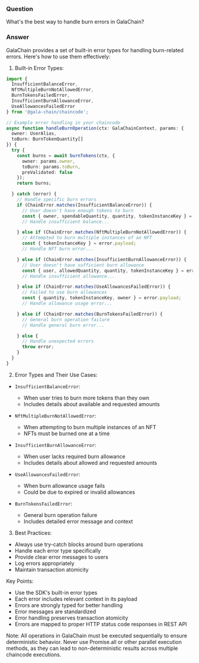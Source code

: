 ### Question


What's the best way to handle burn errors in GalaChain?


### Answer


GalaChain provides a set of built-in error types for handling burn-related errors. Here's how to use them effectively:

1. Built-in Error Types:
```typescript
import { 
  InsufficientBalanceError,
  NftMultipleBurnNotAllowedError,
  BurnTokensFailedError,
  InsufficientBurnAllowanceError,
  UseAllowancesFailedError
} from '@gala-chain/chaincode';

// Example error handling in your chaincode
async function handleBurnOperation(ctx: GalaChainContext, params: {
  owner: UserAlias,
  toBurn: BurnTokenQuantity[]
}) {
  try {
    const burns = await burnTokens(ctx, {
      owner: params.owner,
      toBurn: params.toBurn,
      preValidated: false
    });
    return burns;

  } catch (error) {
    // Handle specific burn errors
    if (ChainError.matches(InsufficientBalanceError)) {
      // User doesn't have enough tokens to burn
      const { owner, spendableQuantity, quantity, tokenInstanceKey } = error.payload;
      // Handle insufficient balance...

    } else if (ChainError.matches(NftMultipleBurnNotAllowedError)) {
      // Attempted to burn multiple instances of an NFT
      const { tokenInstanceKey } = error.payload;
      // Handle NFT burn error...

    } else if (ChainError.matches(InsufficientBurnAllowanceError)) {
      // User doesn't have sufficient burn allowance
      const { user, allowedQuantity, quantity, tokenInstanceKey } = error.payload;
      // Handle insufficient allowance...

    } else if (ChainError.matches(UseAllowancesFailedError)) {
      // Failed to use burn allowances
      const { quantity, tokenInstanceKey, owner } = error.payload;
      // Handle allowance usage error...

    } else if (ChainError.matches(BurnTokensFailedError)) {
      // General burn operation failure
      // Handle general burn error...

    } else {
      // Handle unexpected errors
      throw error;
    }
  }
}
```

2. Error Types and Their Use Cases:

- `InsufficientBalanceError`:
  * When user tries to burn more tokens than they own
  * Includes details about available and requested amounts

- `NftMultipleBurnNotAllowedError`:
  * When attempting to burn multiple instances of an NFT
  * NFTs must be burned one at a time

- `InsufficientBurnAllowanceError`:
  * When user lacks required burn allowance
  * Includes details about allowed and requested amounts

- `UseAllowancesFailedError`:
  * When burn allowance usage fails
  * Could be due to expired or invalid allowances

- `BurnTokensFailedError`:
  * General burn operation failure
  * Includes detailed error message and context

3. Best Practices:
- Always use try-catch blocks around burn operations
- Handle each error type specifically
- Provide clear error messages to users
- Log errors appropriately
- Maintain transaction atomicity

Key Points:
- Use the SDK's built-in error types
- Each error includes relevant context in its payload
- Errors are strongly typed for better handling
- Error messages are standardized
- Error handling preserves transaction atomicity
- Errors are mapped to proper HTTP status code responses in REST API

Note: All operations in GalaChain must be executed sequentially to ensure deterministic behavior. Never use Promise.all or other parallel execution methods, as they can lead to non-deterministic results across multiple chaincode executions.
